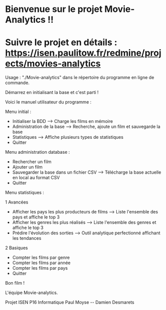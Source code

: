 # Bienvenue sur le projet Movie-Analytics !!

# Suivre le projet en détails : https://isen.paulitow.fr/redmine/projects/movies-analytics

Usage : "./Movie-analytics" dans le répertoire du programme en ligne de commande.

Démarrez en initialisant la base et c'est parti ! 


Voici le manuel utilisateur du programme :

Menu initial :

- Initialiser la BDD --> Charge les films en mémoire
- Administration de la base    --> Recherche, ajoute un film et sauvegarde la base
- Statistiques    --> Affiche plusieurs types de statistiques
- Quitter


Menu administration database :

- Rechercher un film 
- Ajouter un film
- Sauvegarder la base dans un fichier CSV  --> Télécharge la base actuelle en local au format CSV
- Quitter


Menu statistiques : 

1 Avancées
- Afficher les pays les plus producteurs de films     --> Liste l'ensemble des pays et affiche le top 3
- Afficher les genres les plus réalisés               --> Liste l'ensemble des genres et affiche le top 3
- Prédire l'évolution des sorties                     --> Outil analytique perfectionné affichant les tendances

2 Basiques
- Compter les films par genre
- Compter les films par année
- Compter les films par pays
- Quitter


Bon film !

L'équipe Movie-analytics.

Projet ISEN P16 Informatique
Paul Moyse -- Damien Desmarets

